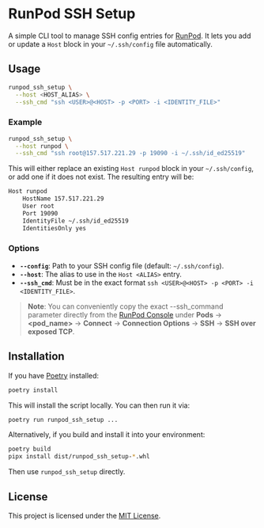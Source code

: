 # RunPod SSH Setup

A simple CLI tool to manage SSH config entries for [RunPod](https://www.runpod.io/).
It lets you add or update a `Host` block in your `~/.ssh/config` file automatically.

## Usage

```bash
runpod_ssh_setup \
  --host <HOST_ALIAS> \
  --ssh_cmd "ssh <USER>@<HOST> -p <PORT> -i <IDENTITY_FILE>"
```

### Example

```bash
runpod_ssh_setup \
  --host runpod \
  --ssh_cmd "ssh root@157.517.221.29 -p 19090 -i ~/.ssh/id_ed25519"
```

This will either replace an existing `Host runpod` block in your `~/.ssh/config`, or add
one if it does not exist. The resulting entry will be:

```txt
Host runpod
    HostName 157.517.221.29
    User root
    Port 19090
    IdentityFile ~/.ssh/id_ed25519
    IdentitiesOnly yes
```

### Options

- **`--config`**: Path to your SSH config file (default: `~/.ssh/config`).
- **`--host`**: The alias to use in the `Host <ALIAS>` entry.
- **`--ssh_cmd`**: Must be in the exact format
  `ssh <USER>@<HOST> -p <PORT> -i <IDENTITY_FILE>`.

> **Note**: You can conveniently copy the exact --ssh_command parameter directly from
> the [RunPod Console](https://www.runpod.io/console/pods) under **Pods** →
> **\<pod_name\>** → **Connect** → **Connection Options** → **SSH** → **SSH over exposed
> TCP**.

## Installation

If you have [Poetry](https://python-poetry.org/) installed:

```bash
poetry install
```

This will install the script locally. You can then run it via:

```bash
poetry run runpod_ssh_setup ...
```

Alternatively, if you build and install it into your environment:

```bash
poetry build
pipx install dist/runpod_ssh_setup-*.whl
```

Then use `runpod_ssh_setup` directly.

## License

This project is licensed under the [MIT License](LICENSE).
